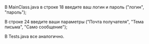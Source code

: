 В MainClass.java в строке 18 введите ваш логин и пароль ("логин", "пароль");

В строке 24 введите ваши параметры ("Почта получателя", "Тема письма", "Само сообщение");

В Tests.java все аналогично.
